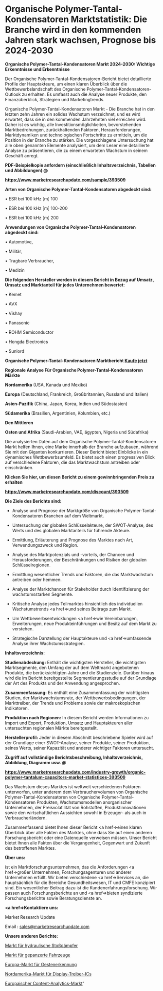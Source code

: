 # Organische Polymer-Tantal-Kondensatoren Marktstatistik: Die Branche wird in den kommenden Jahren stark wachsen, Prognose bis 2024-2030

<strong>Organische Polymer-Tantal-Kondensatoren Markt 2024-2030: Wichtige Erkenntnisse und Erkenntnisse</strong>

Der Organische Polymer-Tantal-Kondensatoren-Bericht bietet detaillierte Profile der Hauptakteure, um einen klaren Überblick über die Wettbewerbslandschaft des Organische Polymer-Tantal-Kondensatoren-Outlook zu erhalten. Es umfasst auch die Analyse neuer Produkte, den Finanzüberblick, Strategien und Marketingtrends.

Organische Polymer-Tantal-Kondensatoren Markt - Die Branche hat in den letzten zehn Jahren ein solides Wachstum verzeichnet, und es wird erwartet, dass sie in den kommenden Jahrzehnten viel erreichen wird. Daher ist es wichtig, alle Investitionsmöglichkeiten, bevorstehenden Marktbedrohungen, zurückhaltenden Faktoren, Herausforderungen, Marktdynamiken und technologischen Fortschritte zu ermitteln, um die Position in der Branche zu stärken. Die vorgeschlagene Untersuchung hat alle oben genannten Elemente analysiert, um dem Leser eine detaillierte Analyse zu präsentieren, die zu einem erwarteten Wachstum in seinem Geschäft anregt.



<strong><b>PDF-Beispielkopie anfordern (einschließlich Inhaltsverzeichnis, Tabellen und Abbildungen) @ </b></strong>

<strong><a href=https://www.marketresearchupdate.com/sample/393509>

<strong>https://www.marketresearchupdate.com/sample/393509</u></a></strong></strong>



<strong>Arten von Organische Polymer-Tantal-Kondensatoren abgedeckt sind:</strong>

• ESR bei 100 kHz [m] 100

• ESR bei 100 kHz [m] 100-200

• ESR bei 100 kHz [m] 200



<strong>Anwendungen von Organische Polymer-Tantal-Kondensatoren abgedeckt sind:</strong>

• Automotive,

• Militär,

• Tragbare Verbraucher,

• Medizin



<strong>Die folgenden Hersteller werden in diesem Bericht in Bezug auf Umsatz, Umsatz und Marktanteil für jedes Unternehmen bewertet:</strong>

• Kemet

• AVX

• Vishay

• Panasonic

• ROHM Semiconductor

• Hongda Electronics

• Sunlord



<strong>Organische Polymer-Tantal-Kondensatoren Marktbericht <a href=https://www.marketresearchupdate.com/buynow/393509>Kaufe jetzt</a></strong>



<strong>Regionale Analyse Für Organische Polymer-Tantal-Kondensatoren Märkte</strong>



<strong>Nordamerika</strong> (USA, Kanada und Mexiko)



<strong>Europa</strong> (Deutschland, Frankreich, Großbritannien, Russland und Italien)



<strong>Asien-Pazifik</strong> (China, Japan, Korea, Indien und Südostasien)



<strong>Südamerika</strong> (Brasilien, Argentinien, Kolumbien, etc.)



<strong>Den Mittleren</strong> 

<strong>Osten und Afrika</strong> (Saudi-Arabien, VAE, ägypten, Nigeria und Südafrika)

Die analysierten Daten auf dem Organische Polymer-Tantal-Kondensatoren Markt helfen Ihnen, eine Marke innerhalb der Branche aufzubauen, während Sie mit den Giganten konkurrieren. Dieser Bericht bietet Einblicke in ein dynamisches Wettbewerbsumfeld. Es bietet auch einen progressiven Blick auf verschiedene Faktoren, die das Marktwachstum antreiben oder einschränken.



<strong>Klicken Sie hier, um diesen Bericht zu einem gewinnbringenden Preis zu erhalten
</strong>

<strong><a href=https://www.marketresearchupdate.com/discount/393509>https://www.marketresearchupdate.com/discount/393509</b></u></strong></a>



<strong>Die Ziele des Berichts sind:</strong>

- Analyse und Prognose der Marktgröße von Organische Polymer-Tantal-Kondensatoren Branchen auf dem Weltmarkt.

- Untersuchung der globalen Schlüsselakteure, der SWOT-Analyse, des Werts und des globalen Marktanteils für führende Akteure.

- Ermittlung, Erläuterung und Prognose des Marktes nach Art, Verwendungszweck und Region.

- Analyse des Marktpotenzials und -vorteils, der Chancen und Herausforderungen, der Beschränkungen und Risiken der globalen Schlüsselregionen.

- Ermittlung wesentlicher Trends und Faktoren, die das Marktwachstum antreiben oder hemmen.

- Analyse der Marktchancen für Stakeholder durch Identifizierung der wachstumsstarken Segmente.

- Kritische Analyse jedes Teilmarktes hinsichtlich des individuellen Wachstumstrends <a href=>und</a> seines Beitrags zum Markt.

- Um Wettbewerbsentwicklungen <a href=>wie</a> Vereinbarungen, Erweiterungen, neue Produkteinführungen und Besitz auf dem Markt zu verstehen.

- Strategische Darstellung der Hauptakteure und <a href=>umfas</a>sende Analyse ihrer Wachstumsstrategien.



<strong>Inhaltsverzeichnis:</strong>



<strong>Studienabdeckung:</strong> Enthält die wichtigsten Hersteller, die wichtigsten Marktsegmente, den Umfang der auf dem Weltmarkt angebotenen Produkte, die berücksichtigten Jahre und die Studienziele. Darüber hinaus wird die im Bericht bereitgestellte Segmentierungsstudie auf der Grundlage der Art des Produkts und der Anwendung angesprochen.



<strong>Zusammenfassung:</strong> Es enthält eine Zusammenfassung der wichtigsten Studien, der Marktwachstumsrate, der Wettbewerbsbedingungen, der Markttreiber, der Trends und Probleme sowie der makroskopischen Indikatoren.



<strong>Produktion nach Regionen:</strong> In diesem Bericht werden Informationen zu Import und Export, Produktion, Umsatz und Hauptakteuren aller untersuchten regionalen Märkte bereitgestellt.



<strong>Herstellerprofil:</strong> Jeder in diesem Abschnitt beschriebene Spieler wird auf der Grundlage einer SWOT-Analyse, seiner Produkte, seiner Produktion, seines Werts, seiner Kapazität und anderer wichtiger Faktoren untersucht.



<strong><b>Zugriff auf vollständige Berichtsbeschreibung, Inhaltsverzeichnis, Abbildung, Diagramm usw. @ </b></strong>

<strong><a href=https://www.marketresearchupdate.com/industry-growth/organic-polymer-tantalum-capacitors-market-statistices-393509>https://www.marketresearchupdate.com/industry-growth/organic-polymer-tantalum-capacitors-market-statistices-393509</a></strong>

Das Wachstum dieses Marktes ist weltweit verschiedenen Faktoren unterworfen, unter anderem dem Verbrauchervolumen von Organische Polymer-Tantal-Kondensatoren von Organische Polymer-Tantal-Kondensatoren Produkten, Wachstumsmodellen anorganischer Unternehmen, der Preisvolatilität von Rohstoffen, Produktinnovationen sowie den wirtschaftlichen Aussichten sowohl in Erzeuger- als auch in Verbraucherländern.

Zusammenfassend bietet Ihnen dieser Bericht <a href=>einen</a> klaren Überblick über alle Fakten des Marktes, ohne dass Sie auf einen anderen Forschungsbericht oder eine Datenquelle verweisen müssen. Unser Bericht bietet Ihnen alle Fakten über die Vergangenheit, Gegenwart und Zukunft des betroffenen Marktes.



<strong>Über uns:</strong>

 ist ein Marktforschungsunternehmen, das die Anforderungen <a href=>großer</a> Unternehmen, Forschungsagenturen und anderer Unternehmen erfüllt. Wir bieten verschiedene <a href=>Services</a> an, die hauptsächlich für die Bereiche Gesundheitswesen, IT und CMFE konzipiert sind. Ein wesentlicher Beitrag dazu ist die Kundenerfahrungsforschung. Wir passen auch Forschungsberichte an und <a href=>bieten</a> syndizierte Forschungsberichte sowie Beratungsdienste an.



<strong><a href=>Kontaktiere uns:</a></strong>

Market Research Update

Email : sales@marketresearchupdate.com



<strong>Unsere anderen Berichte:</strong>

<a href=https://www.linkedin.com/pulse/hydraulic-shock-absorbers-market-size-region-outlook-statistic>Markt für hydraulische Stoßdämpfer</a>

<a href=https://www.linkedin.com/pulse/armored-vehicles-market-size-industry-growth-factors-applications>Markt für gepanzerte Fahrzeuge</a>

<a href=https://www.linkedin.com/pulse/europe-gesture-recognition-market-size-register-high>Europa-Markt für Gestenerkennung</a>

<a href=https://www.linkedin.com/pulse/north-america-display-driver-ic-market-2023>Nordamerika-Markt für Display-Treiber-ICs</a>

<a href=https://www.linkedin.com/pulse/europe-content-analytics-market-2023-brief-regionwise>Europaischer Content-Analytics-Markt</a>"
